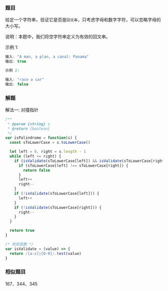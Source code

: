 ### 题目

给定一个字符串，验证它是否是`回文串`，只考虑字母和数字字符，可以忽略字母的大小写。

说明：本题中，我们将空字符串定义为有效的回文串。

示例 1:

```js
输入: "A man, a plan, a canal: Panama"
输出: true
```

```js
示例 2:

输入: "race a car"
输出: false
```

### 解题

解法一: 对撞指针

```js
/**
 * @param {string} s
 * @return {boolean}
 */
var isPalindrome = function(s) {
  const sToLowerCase = s.toLowerCase()

  let left = 0, right = s.length - 1
  while (left <= right) {
    if (isValidate(sToLowerCase[left]) && isValidate(sToLowerCase[right])) {
      if (sToLowerCase[left] !== sToLowerCase[right]) {
        return false
      }
      left++
      right--
    }
    if (!isValidate(sToLowerCase[left])) {
      left++
    }
    if (!isValidate(sToLowerCase[right])) {
      right--
    }
  }

  return true
}

/* 校验函数 */
var isValidate = (value) => {
  return /[a-z]|[0-9]/.test(value)
}
```

### 相似题目

167、344、345